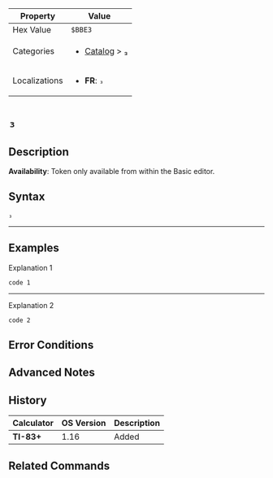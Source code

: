 | Property      | Value |
|---------------|-------|
| Hex Value     | `$BBE3`|
| Categories    | <ul><li>[Catalog](../categories/Catalog.md) > [₃](../categories/Catalog.md#₃)</li></ul> |
| Localizations | <ul><li><b>FR</b>: `₃`</li></ul> |

# `₃`

## Description



<b>Availability</b>: Token only available from within the Basic editor.

## Syntax
`₃`

<hr>

## Examples

Explanation 1
```ti-basic
code 1
```
---
Explanation 2
```ti-basic
code 2
```

## Error Conditions


## Advanced Notes


## History
| Calculator | OS Version | Description |
|------------|------------|-------------|
| <b>TI-83+</b> | 1.16 | Added

## Related Commands

    